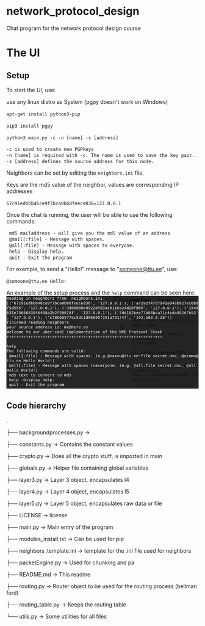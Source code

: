 # network_protocol_design
Chat program for the network protocol design course


# The UI

## Setup
To start the UI, use:

use any linux distro as System (pgpy doesn't work on Windows)

`apt-get install python3-pip`

`pip3 install pgpy`

`python3 main.py -c -n [name] -s [address]`

```
-c is used to create new PGPkeys
-n [name] is required with -c. The name is used to save the key pair.
-s [address] defines the source address for this node.
```

Neighbors can be set by editing the `neighbors.ini` file.

Keys are the md5 value of the neighbor, values are corresponding IP addresses

`67c91edbbb46ce9f7bca0b68feece836=127.0.0.1`

Once the chat is running, the user will be able to use the following commands:

```
 md5 mailaddress - will give you the md5 value of an address
 @mail[:file] - Message with spaces.
 @all[:file] - Message with spaces to everyone.
 help - Display help.
 quit - Exit the program
```

For example, to send a "Hello!" message to "someone@ttu.ee", use:

`@someone@ttu.ee Hello!`

An example of the setup process and the `help` command can be seen here:
![UI](https://github.com/brunoproduit/network_protocol_design/blob/master/new_ui.PNG)


## Code hierarchy
.

├── backgroundprocesses.py      -> 

├── constants.py                -> Contains the constant values

├── crypto.py                   -> Does all the crypto stuff, is imported in main

├── globals.py                  -> Helper file containing global variables

├── layer3.py                   -> Layer 3 object, encapsulates l4

├── layer4.py                   -> Layer 4 object, encapsulates l5

├── layer5.py                   -> Layer 5 object, encapsulates raw data or file

├── LICENSE                     -> license

├── main.py                     -> Main entry of the program

├── modules_install.txt         -> Can be used for pip

├── neighbors_template.ini      -> template for the .ini file used for neighbors

├── packetEngine.py             -> Used for chunking and pa

├── README.md                   -> This readme

├── routing.py                  -> Router object to be used for the routing process (bellman ford)

├── routing_table.py            -> Keeps the routing table

└── utils.py                    -> Some utilities for all files


